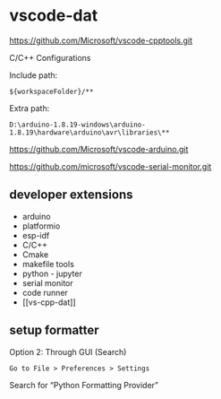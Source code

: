 
# vscode-dat

https://github.com/Microsoft/vscode-cpptools.git

C/C++ Configurations 

Include path: 

    ${workspaceFolder}/**

Extra path: 

    D:\arduino-1.8.19-windows\arduino-1.8.19\hardware\arduino\avr\libraries\**

https://github.com/Microsoft/vscode-arduino.git


https://github.com/microsoft/vscode-serial-monitor.git



## developer extensions 

- arduino 
- platformio
- esp-idf
- C/C++ 
- Cmake 
- makefile tools 
- python - jupyter
- serial monitor 
- code runner 
- [[vs-cpp-dat]]


## setup formatter 

Option 2: Through GUI (Search)

    Go to File > Preferences > Settings

Search for “Python Formatting Provider”